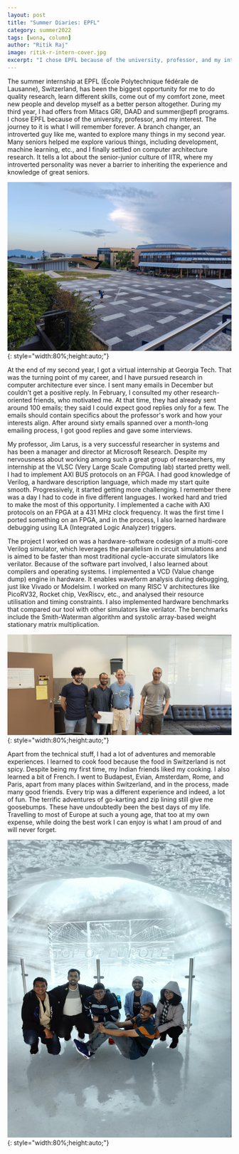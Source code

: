 ```yaml
---
layout: post
title: "Summer Diaries: EPFL"
category: summer2022
tags: [wona, column]
author: "Ritik Raj"
image: ritik-r-intern-cover.jpg
excerpt: "I chose EPFL because of the university, professor, and my interest. The journey to it is what I will remember forever. A branch changer, an introverted guy like me, wanted to explore many things in my second year."
---
```


The summer internship at EPFL (École Polytechnique fédérale de Lausanne), Switzerland, has been the biggest opportunity for me to do quality research, learn different skills, come out of my comfort zone, meet new people and develop myself as a better person altogether. During my third year, I had offers from Mitacs GRI, DAAD and summer@epfl programs. I chose EPFL because of the university, professor, and my interest. The journey to it is what I will remember forever. A branch changer, an introverted guy like me, wanted to explore many things in my second year. Many seniors helped me explore various things, including development, machine learning, etc., and I finally settled on computer architecture research. It tells a lot about the senior-junior culture of IITR, where my introverted personality was never a barrier to inheriting the experience and knowledge of great seniors.

![pic](/images/posts/ritik-r-intern-01.jpg){: style="width:80%;height:auto;"}

At the end of my second year, I got a virtual internship at Georgia Tech. That was the turning point of my career, and I have pursued research in computer architecture ever since. I sent many emails in December but couldn't get a positive reply. In February, I consulted my other research-oriented friends, who motivated me. At that time, they had already sent around 100 emails; they said I could expect good replies only for a few. The emails should contain specifics about the professor's work and how your interests align. After around sixty emails spanned over a month-long emailing process, I got good replies and gave some interviews.

My professor, Jim Larus, is a very successful researcher in systems and has been a manager and director at Microsoft Research. Despite my nervousness about working among such a great group of researchers, my internship at the VLSC (Very Large Scale Computing lab) started pretty well. I had to implement AXI BUS protocols on an FPGA. I had good knowledge of Verilog, a hardware description language, which made my start quite smooth. Progressively, it started getting more challenging. I remember there was a day I had to code in five different languages. I worked hard and tried to make the most of this opportunity. I implemented a cache with AXI protocols on an FPGA at a 431 MHz clock frequency. It was the first time I ported something on an FPGA, and in the process, I also learned hardware debugging using ILA (Integrated Logic Analyzer) triggers.

The project I worked on was a hardware-software codesign of a multi-core Verilog simulator, which leverages the parallelism in circuit simulations and is aimed to be faster than most traditional cycle-accurate simulators like verilator. Because of the software part involved, I also learned about compilers and operating systems. I implemented a VCD (Value change dump) engine in hardware. It enables waveform analysis during debugging, just like Vivado or Modelsim. I worked on many RISC V architectures like PicoRV32, Rocket chip, VexRiscv, etc., and analysed their resource utilisation and timing constraints. I also implemented hardware benchmarks that compared our tool with other simulators like verilator. The benchmarks include the Smith-Waterman algorithm and systolic array-based weight stationary matrix multiplication.

![pic](/images/posts/ritik-r-intern-02.jpg){: style="width:80%;height:auto;"}

Apart from the technical stuff, I had a lot of adventures and memorable experiences. I learned to cook food because the food in Switzerland is not spicy. Despite being my first time, my Indian friends liked my cooking. I also learned a bit of French. I went to Budapest, Evian, Amsterdam, Rome, and Paris, apart from many places within Switzerland, and in the process, made many good friends. Every trip was a different experience and indeed, a lot of fun. The terrific adventures of go-karting and zip lining still give me goosebumps. These have undoubtedly been the best days of my life. Travelling to most of Europe at such a young age, that too at my own expense, while doing the best work I can enjoy is what I am proud of and will never forget.

![pic](/images/posts/ritik-r-intern-03.jpg){: style="width:80%;height:auto;"}
